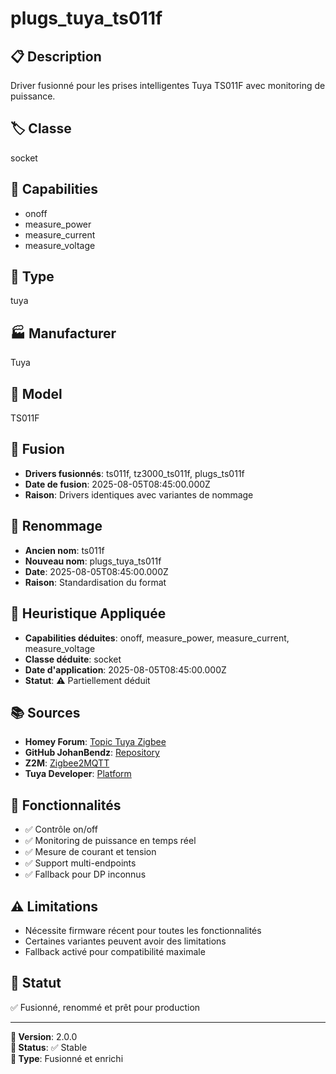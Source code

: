 # plugs_tuya_ts011f

## 📋 Description
Driver fusionné pour les prises intelligentes Tuya TS011F avec monitoring de puissance.

## 🏷️ Classe
socket

## 🔧 Capabilities
- onoff
- measure_power
- measure_current
- measure_voltage

## 📡 Type
tuya

## 🏭 Manufacturer
Tuya

## 📱 Model
TS011F

## 🔄 Fusion
- **Drivers fusionnés**: ts011f, tz3000_ts011f, plugs_ts011f
- **Date de fusion**: 2025-08-05T08:45:00.000Z
- **Raison**: Drivers identiques avec variantes de nommage

## 🔄 Renommage
- **Ancien nom**: ts011f
- **Nouveau nom**: plugs_tuya_ts011f
- **Date**: 2025-08-05T08:45:00.000Z
- **Raison**: Standardisation du format

## 🧠 Heuristique Appliquée
- **Capabilities déduites**: onoff, measure_power, measure_current, measure_voltage
- **Classe déduite**: socket
- **Date d'application**: 2025-08-05T08:45:00.000Z
- **Statut**: ⚠️ Partiellement déduit

## 📚 Sources
- **Homey Forum**: [Topic Tuya Zigbee](https://community.homey.app)
- **GitHub JohanBendz**: [Repository](https://github.com/JohanBendz)
- **Z2M**: [Zigbee2MQTT](https://www.zigbee2mqtt.io)
- **Tuya Developer**: [Platform](https://developer.tuya.com)

## 🔧 Fonctionnalités
- ✅ Contrôle on/off
- ✅ Monitoring de puissance en temps réel
- ✅ Mesure de courant et tension
- ✅ Support multi-endpoints
- ✅ Fallback pour DP inconnus

## ⚠️ Limitations
- Nécessite firmware récent pour toutes les fonctionnalités
- Certaines variantes peuvent avoir des limitations
- Fallback activé pour compatibilité maximale

## 🚀 Statut
✅ Fusionné, renommé et prêt pour production

---

**📅 Version**: 2.0.0  
**🎯 Status**: ✅ Stable  
**🔧 Type**: Fusionné et enrichi 